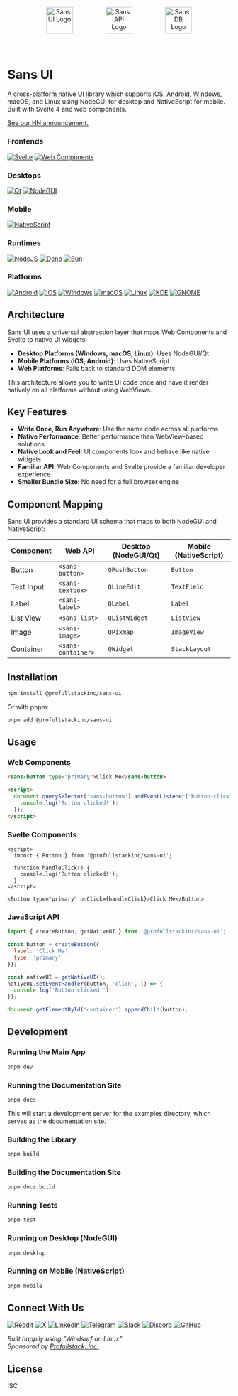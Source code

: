<p align="center">
  <img src="https://raw.githubusercontent.com/profullstack/sans/refs/heads/master/packages/ui/static/logos/ui/logo.sans-ui.white.svg" alt="Sans UI Logo" height="60" style="margin: 2.2rem;" />
  <img src="https://raw.githubusercontent.com/profullstack/sans/refs/heads/master/packages/api/static/logos/api/logo.sans-api.white.svg" alt="Sans API Logo" height="60" style="margin: 2.2rem;" />
  <img src="https://raw.githubusercontent.com/profullstack/sans/refs/heads/master/packages/db/static/logos/db/logo.sans-db.white.svg" alt="Sans DB Logo" height="60" style="margin: 2.2rem;" />
</p>

# Sans UI

A cross-platform native UI library which supports iOS, Android, Windows, macOS, and Linux using NodeGUI for desktop and NativeScript for mobile. Built with Svelte 4 and web components.

[See our HN announcement.](https://news.ycombinator.com/item?id=43362740)

### Frontends
[![Svelte](https://img.shields.io/badge/Svelte-f1413d.svg?logo=svelte&logoColor=fff&style=for-the-badge)](https://primatejs.com/modules/svelte)
[![Web Components](https://img.shields.io/badge/Web%20Components-29ABE2?logo=webcomponentsdotorg&logoColor=fff&style=for-the-badge)](https://primatejs.com/modules/web-components)

### Desktops
[![Qt](https://img.shields.io/badge/Qt-41CD52?logo=qt&logoColor=fff&style=for-the-badge)](https://www.qt.io/)
[![NodeGUI](https://img.shields.io/badge/NodeGUI-339933?logo=node.js&logoColor=fff&style=for-the-badge)](https://nodegui.org/)

### Mobile
[![NativeScript](https://img.shields.io/badge/NativeScript-65ADF1?logo=nativescript&logoColor=fff&style=for-the-badge)](https://nativescript.org/)

### Runtimes
[![NodeJS](https://img.shields.io/badge/Node-6DA55F?logo=node.js&logoColor=fff&style=for-the-badge)](https://primatejs.com/modules/runtime-support)
[![Deno](https://img.shields.io/badge/Deno-000?logo=deno&logoColor=fff&style=for-the-badge)](https://primatejs.com/modules/runtime-support)
[![Bun](https://img.shields.io/badge/Bun-000?logo=bun&logoColor=fff&style=for-the-badge)](https://primatejs.com/modules/runtime-support)

### Platforms
[![Android](https://img.shields.io/badge/Android-3DDC84?logo=android&logoColor=fff&style=for-the-badge)](https://github.com/profullstack/sans-ui)
[![iOS](https://img.shields.io/badge/iOS-000000?logo=apple&logoColor=fff&style=for-the-badge)](https://github.com/profullstack/sans-ui)
[![Windows](https://img.shields.io/badge/Windows-0078D6?logo=windows&logoColor=fff&style=for-the-badge)](https://github.com/profullstack/sans-ui)
[![macOS](https://img.shields.io/badge/macOS-000000?logo=macos&logoColor=fff&style=for-the-badge)](https://github.com/profullstack/sans-ui)
[![Linux](https://img.shields.io/badge/Linux-FCC624?logo=linux&logoColor=000&style=for-the-badge)](https://github.com/profullstack/sans-ui)
[![KDE](https://img.shields.io/badge/KDE-1D99F3?logo=kde&logoColor=fff&style=for-the-badge)](https://github.com/profullstack/sans-ui)
[![GNOME](https://img.shields.io/badge/GNOME-4A86CF?logo=gnome&logoColor=fff&style=for-the-badge)](https://github.com/profullstack/sans-ui)

## Architecture

Sans UI uses a universal abstraction layer that maps Web Components and Svelte to native UI widgets:

- **Desktop Platforms (Windows, macOS, Linux)**: Uses NodeGUI/Qt
- **Mobile Platforms (iOS, Android)**: Uses NativeScript
- **Web Platforms**: Falls back to standard DOM elements

This architecture allows you to write UI code once and have it render natively on all platforms without using WebViews.

## Key Features

- **Write Once, Run Anywhere**: Use the same code across all platforms
- **Native Performance**: Better performance than WebView-based solutions
- **Native Look and Feel**: UI components look and behave like native widgets
- **Familiar API**: Web Components and Svelte provide a familiar developer experience
- **Smaller Bundle Size**: No need for a full browser engine

## Component Mapping

Sans UI provides a standard UI schema that maps to both NodeGUI and NativeScript:

| Component | Web API | Desktop (NodeGUI/Qt) | Mobile (NativeScript) |
|-----------|---------|----------------------|----------------------|
| Button | `<sans-button>` | `QPushButton` | `Button` |
| Text Input | `<sans-textbox>` | `QLineEdit` | `TextField` |
| Label | `<sans-label>` | `QLabel` | `Label` |
| List View | `<sans-list>` | `QListWidget` | `ListView` |
| Image | `<sans-image>` | `QPixmap` | `ImageView` |
| Container | `<sans-container>` | `QWidget` | `StackLayout` |

## Installation

```bash
npm install @profullstackinc/sans-ui
```

Or with pnpm:

```bash
pnpm add @profullstackinc/sans-ui
```

## Usage

### Web Components

```html
<sans-button type="primary">Click Me</sans-button>

<script>
  document.querySelector('sans-button').addEventListener('button-click', () => {
    console.log('Button clicked!');
  });
</script>
```

### Svelte Components

```svelte
<script>
  import { Button } from '@profullstackinc/sans-ui';
  
  function handleClick() {
    console.log('Button clicked!');
  }
</script>

<Button type="primary" onClick={handleClick}>Click Me</Button>
```

### JavaScript API

```javascript
import { createButton, getNativeUI } from '@profullstackinc/sans-ui';

const button = createButton({
  label: 'Click Me',
  type: 'primary'
});

const nativeUI = getNativeUI();
nativeUI.setEventHandler(button, 'click', () => {
  console.log('Button clicked!');
});

document.getElementById('container').appendChild(button);
```

## Development

### Running the Main App

```bash
pnpm dev
```

### Running the Documentation Site

```bash
pnpm docs
```

This will start a development server for the examples directory, which serves as the documentation site.

### Building the Library

```bash
pnpm build
```

### Building the Documentation Site

```bash
pnpm docs:build
```

### Running Tests

```bash
pnpm test
```

### Running on Desktop (NodeGUI)

```bash
pnpm desktop
```

### Running on Mobile (NativeScript)

```bash
pnpm mobile
```

## Connect With Us

[![Reddit](https://img.shields.io/badge/Reddit-FF4500?style=for-the-badge&logo=reddit&logoColor=white)](https://www.reddit.com/r/sans_ui/)
[![X](https://img.shields.io/badge/X-000000?style=for-the-badge&logo=x&logoColor=white)](https://x.com/profullstackinc)
[![LinkedIn](https://img.shields.io/badge/LinkedIn-0077B5?style=for-the-badge&logo=linkedin&logoColor=white)](https://www.linkedin.com/company/profullstackinc)
[![Telegram](https://img.shields.io/badge/Telegram-2CA5E0?style=for-the-badge&logo=telegram&logoColor=white)](https://t.me/+VGCI_sR-guhmNTNh)
[![Slack](https://img.shields.io/badge/Slack-4A154B?style=for-the-badge&logo=slack&logoColor=white)](https://join.slack.com/t/profullstackinc/shared_invite/zt-2d9c842fk-jo848We~tDajW9nn6DEggw)
[![Discord](https://img.shields.io/badge/Discord-5865F2?style=for-the-badge&logo=discord&logoColor=white)](https://discord.gg/XXvzu4G4)
[![GitHub](https://img.shields.io/badge/GitHub-181717?style=for-the-badge&logo=github&logoColor=white)](https://github.com/profullstack)

*Built happily using "Windsurf on Linux"*  
*Sponsored by [Profullstack, Inc.](https://profullstack.com)*

## License

ISC